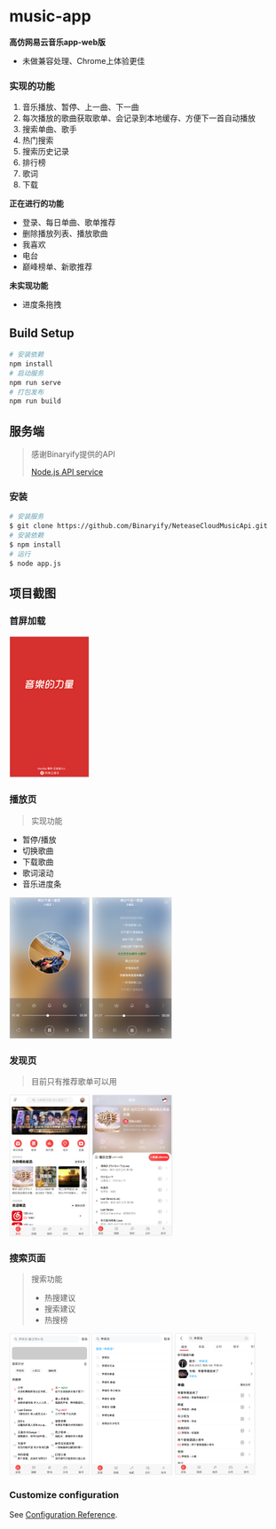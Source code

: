 # music-app

**高仿网易云音乐app-web版**

+ 未做兼容处理、Chrome上体验更佳

### 实现的功能

1. 音乐播放、暂停、上一曲、下一曲
2. 每次播放的歌曲获取歌单、会记录到本地缓存、方便下一首自动播放
3. 搜索单曲、歌手
4. 热门搜索
5. 搜索历史记录
6. 排行榜
7. 歌词
8. 下载

**正在进行的功能**

+ 登录、每日单曲、歌单推荐
+ 删除播放列表、播放歌曲
+ 我喜欢
+ 电台
+ 巅峰榜单、新歌推荐

**未实现功能**

+ 进度条拖拽

## Build Setup
```bash
# 安装依赖
npm install
# 启动服务
npm run serve
# 打包发布
npm run build
```

## 服务端

> 感谢Binaryify提供的API
>
> [Node.js API service](https://github.com/Binaryify/NeteaseCloudMusicApi)

### 安装

```bash
# 安装服务
$ git clone https://github.com/Binaryify/NeteaseCloudMusicApi.git
# 安装依赖
$ npm install
# 运行
$ node app.js
```



## 项目截图
### 首屏加载

<img src="assets/%E9%A6%96%E5%B1%8F%E5%8A%A0%E8%BD%BD%E9%A1%B5.png" alt="首屏加载页" style="zoom: 25%;weight: 400px;" />

### 播放页

> 实现功能

+ 暂停/播放
+ 切换歌曲
+ 下载歌曲
+ 歌词滚动
+ 音乐进度条

<img src="assets/%E6%92%AD%E6%94%BE%E4%B8%BB%E9%A1%B5.png" alt="播放主页" style="zoom: 25%;weight: 400px;" />



<img src="assets/%E6%AD%8C%E8%AF%8D%E9%A1%B5%E9%9D%A2.png" alt="歌词页面" style="zoom: 25%;weight: 400px;" />

### 发现页

> 目前只有推荐歌单可以用

<img src="assets/%E5%8F%91%E7%8E%B0%E9%A1%B5.png" alt="发现页" style="zoom: 25%;weight: 400px;" />

<img src="assets/%E6%AD%8C%E5%8D%95%E8%AF%A6%E6%83%85.png" alt="歌单详情" style="zoom: 25%;weight: 400px;" />

### 搜索页面

> 搜索功能
>
> + 热搜建议
> + 搜索建议
> + 热搜榜

<img src="assets/%E6%90%9C%E7%B4%A2%E9%A1%B5.png" alt="搜索页" style="zoom: 25%;weight: 400px;" />

<img src="assets/%E6%90%9C%E7%B4%A2%E5%BB%BA%E8%AE%AE%E9%A1%B5.png" alt="搜索建议页" style="zoom: 25%;weight: 400px;" />



<img src="assets/%E6%90%9C%E7%B4%A2%E7%BB%93%E6%9E%9C%E9%A1%B5.png" alt="搜索结果页" style="zoom: 25%;weight: 400px;" />

### Customize configuration
See [Configuration Reference](https://cli.vuejs.org/config/).

